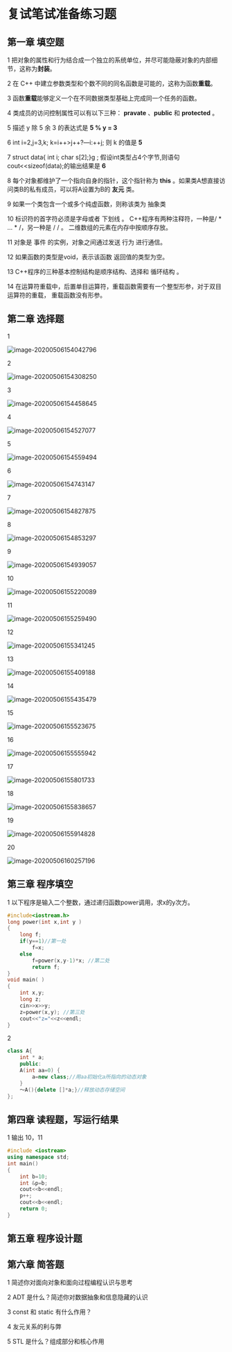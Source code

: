 # 复试笔试准备练习题

## 第一章 填空题

1 把对象的属性和行为结合成一个独立的系统单位，并尽可能隐蔽对象的内部细节，这称为**封装**。

2 在 C++ 中建立参数类型和个数不同的同名函数是可能的，这称为函数**重载**。

3 函数**重载**能够定义一个在不同数据类型基础上完成同一个任务的函数。

4 类成员的访问控制属性可以有以下三种： **pravate**  、**public**  和  **protected** 。

5 描述 y 除 5 余 3 的表达式是 **5 % y = 3**

6 int  i=2,j=3,k;  k=i++>j++?—i:++j; 则 k 的值是 **5**

7 struct data{ int i;  char s[2];}g ; 假设int类型占4个字节,则语句cout<<sizeof(data);的输出结果是  **6**

8 每个对象都维护了一个指向自身的指针，这个指针称为  **this**     。如果类A想直接访问类B的私有成员，可以将A设置为B的 **友元**   类。        

9 如果一个类包含一个或多个纯虚函数，则称该类为  抽象类     

10 标识符的首字符必须是字母或者 下划线   。 C++程序有两种注释符，一种是/ * … * /，另一种是 / /    。 二维数组的元素在内存中按顺序存放。

11 对象是  事件    的实例，对象之间通过发送  行为  进行通信。

12 如果函数的类型是void，表示该函数  返回值的类型为空。

13  C++程序的三种基本控制结构是顺序结构、选择和  循环结构      。

14 在运算符重载中，后置单目运算符，重载函数需要有一个整型形参，对于双目运算符的重载， 重载函数没有形参。



## 第二章 选择题

1 

![image-20200506154042796](https://gitee.com/wugenqiang/PictureBed/raw/master/NoteBook/20200506154045.png)

2

![image-20200506154308250](https://gitee.com/wugenqiang/PictureBed/raw/master/NoteBook/20200506154309.png)

3

![image-20200506154458645](https://gitee.com/wugenqiang/PictureBed/raw/master/NoteBook/20200506154459.png)

4

![image-20200506154527077](https://gitee.com/wugenqiang/PictureBed/raw/master/NoteBook/20200506154528.png)

5

![image-20200506154559494](https://gitee.com/wugenqiang/PictureBed/raw/master/NoteBook/20200506154600.png)

6 

![image-20200506154743147](https://gitee.com/wugenqiang/PictureBed/raw/master/NoteBook/20200506154744.png)

7

![image-20200506154827875](https://gitee.com/wugenqiang/PictureBed/raw/master/NoteBook/20200506154829.png)

8

![image-20200506154853297](https://gitee.com/wugenqiang/PictureBed/raw/master/NoteBook/20200506154854.png)

9

![image-20200506154939057](https://gitee.com/wugenqiang/PictureBed/raw/master/NoteBook/20200506154940.png)

10

![image-20200506155220089](https://gitee.com/wugenqiang/PictureBed/raw/master/NoteBook/20200506155221.png)

11

![image-20200506155259490](https://gitee.com/wugenqiang/PictureBed/raw/master/NoteBook/20200506155300.png)

12

![image-20200506155341245](https://gitee.com/wugenqiang/PictureBed/raw/master/NoteBook/20200506155342.png)

13

![image-20200506155409188](https://gitee.com/wugenqiang/PictureBed/raw/master/NoteBook/20200506155410.png)

14 

![image-20200506155435479](https://gitee.com/wugenqiang/PictureBed/raw/master/NoteBook/20200506155436.png)

15

![image-20200506155523675](https://gitee.com/wugenqiang/PictureBed/raw/master/NoteBook/20200506155524.png)

16

![image-20200506155555942](https://gitee.com/wugenqiang/PictureBed/raw/master/NoteBook/20200506155557.png)

17

![image-20200506155801733](https://gitee.com/wugenqiang/PictureBed/raw/master/NoteBook/20200506155803.png)

18

![image-20200506155838657](https://gitee.com/wugenqiang/PictureBed/raw/master/NoteBook/20200506155839.png)

19

![image-20200506155914828](https://gitee.com/wugenqiang/PictureBed/raw/master/NoteBook/20200506155916.png)

20

![image-20200506160257196](https://gitee.com/wugenqiang/PictureBed/raw/master/NoteBook/20200506160258.png)

## 第三章 程序填空

1 以下程序是输入二个整数，通过递归函数power调用，求x的y次方。

```cpp
#include<iostream.h>
long power(int x,int y )
{
	long f;
	if(y==1)//第一处
		f=x;
	else
		f=power(x,y-1)*x; //第二处
		return f;
}
void main( )
{
	int x,y;
	long z;
	cin>>x>>y;
	z=power(x,y); //第三处
	cout<<"z="<<z<<endl;
}
```

2 

```cpp
class A{
	int * a;
    public:
    A(int aa=0) {
    	a=new class;//用aa初始化a所指向的动态对象
    }
    ～A(){delete []*a;}//释放动态存储空间
};
```

## 第四章 读程题，写运行结果

1 输出 10，11

```cpp
#include <iostream>
using namespace std;
int main()
{
	int b=10;
    int &p=b;
    cout<<b<<endl;
    p++;
	cout<<b<<endl;
	return 0;
}
```

## 第五章 程序设计题



## 第六章 简答题

1 简述你对面向对象和面向过程编程认识与思考



2 ADT 是什么？简述你对数据抽象和信息隐藏的认识



3 const 和 static 有什么作用？



4 友元关系的利与弊



5 STL 是什么？组成部分和核心作用